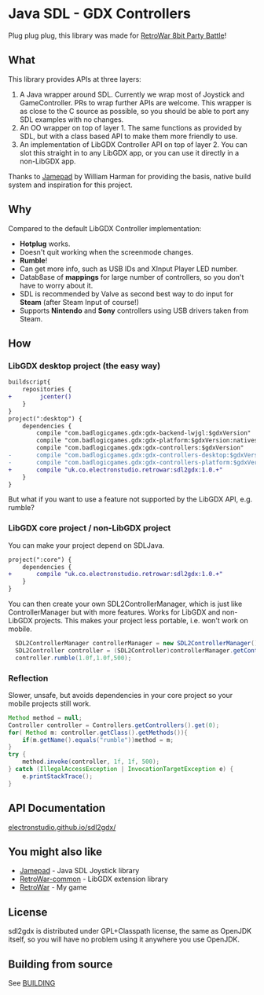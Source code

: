 # Java SDL - GDX Controllers

Plug plug plug, this library was made for [RetroWar 8bit Party Battle](http://retrowar.net)!

## What

This library provides APIs at three layers:
1. A Java wrapper around SDL.  Currently we wrap most of Joystick and GameController.  PRs to wrap further APIs are welcome.  This wrapper is as close to the C source as
possible, so you should be able to port any SDL examples with no changes.
2. An OO wrapper on top of layer 1.  The same functions as provided by SDL, but with a class based API to make them more friendly to use.
3. An implementation of LibGDX Controller API on top of layer 2.  You can slot this straight in to any LibGDX app, or you can use it directly in a non-LibGDX app.

Thanks to [Jamepad](https://github.com/williamahartman/Jamepad) by William Harman for providing the basis, native build system and inspiration for this project.

## Why

Compared to the default LibGDX Controller implementation:
* __Hotplug__ works.
* Doesn't quit working when the screenmode changes.
* __Rumble__!
* Can get more info, such as USB IDs and XInput Player LED number.
* Datab8ase of __mappings__ for large number of controllers, so you don't have to worry about it.
* SDL is recommended by Valve as second best way to do input for __Steam__ (after Steam Input of course!)
* Supports __Nintendo__ and __Sony__ controllers using USB drivers taken from Steam.

## How

### LibGDX desktop project (the easy way)

```diff
buildscript{
    repositories {
+        jcenter()
    }
}
project(":desktop") {
    dependencies {
        compile "com.badlogicgames.gdx:gdx-backend-lwjgl:$gdxVersion"
        compile "com.badlogicgames.gdx:gdx-platform:$gdxVersion:natives-desktop"
        compile "com.badlogicgames.gdx:gdx-controllers:$gdxVersion"
-       compile "com.badlogicgames.gdx:gdx-controllers-desktop:$gdxVersion"
-       compile "com.badlogicgames.gdx:gdx-controllers-platform:$gdxVersion:natives-desktop"
+       compile "uk.co.electronstudio.retrowar:sdl2gdx:1.0.+"
    }
}
```

But what if you want to use a feature not supported by the LibGDX API, e.g. rumble?

### LibGDX core project / non-LibGDX project

You can make your project depend on SDLJava.

```diff
project(":core") {
    dependencies {
+       compile "uk.co.electronstudio.retrowar:sdl2gdx:1.0.+"
    }
}
```

You can then create your own SDL2ControllerManager,
which is just like ControllerManager but with more features.  Works for LibGDX and non-LibGDX projects.
 This makes your project less portable, i.e. won't work on mobile.

```java
  SDL2ControllerManager controllerManager = new SDL2ControllerManager();
  SDL2Controller controller = (SDL2Controller)controllerManager.getControllers().get(0);
  controller.rumble(1.0f,1.0f,500);
```

### Reflection

Slower, unsafe, but avoids dependencies in your core project so your mobile projects still work.
```java
Method method = null;
Controller controller = Controllers.getControllers().get(0);
for( Method m: controller.getClass().getMethods()){
    if(m.getName().equals("rumble"))method = m;
}
try {
    method.invoke(controller, 1f, 1f, 500);
} catch (IllegalAccessException | InvocationTargetException e) {
    e.printStackTrace();
}    
```

## API Documentation

[electronstudio.github.io/sdl2gdx/](https://electronstudio.github.io/sdl2gdx/)

## You might also like
* [Jamepad](https://github.com/williamahartman/Jamepad) - Java SDL Joystick library
* [RetroWar-common](https://github.com/electronstudio/retrowar-common) - LibGDX extension library
* [RetroWar](http://retrowar.net) - My game

## License

sdl2gdx is distributed under GPL+Classpath license, the same as OpenJDK itself, so you will have no
problem using it anywhere you use OpenJDK.

## Building from source

See [BUILDING](BUILDING.md)